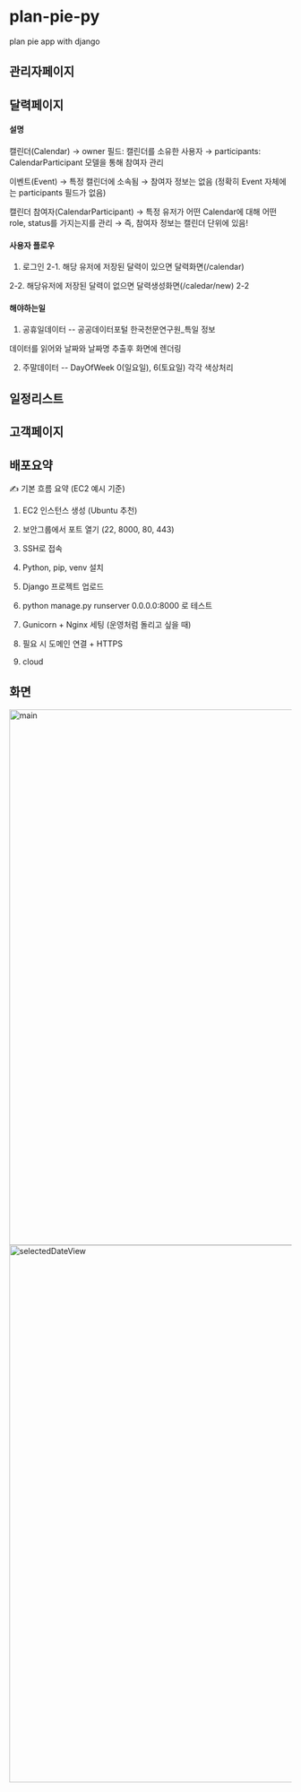 # plan-pie-py
plan pie app with django

## 관리자페이지

## 달력페이지

#### 설명
캘린더(Calendar)
→ owner 필드: 캘린더를 소유한 사용자
→ participants: CalendarParticipant 모델을 통해 참여자 관리

 
이벤트(Event)
→ 특정 캘린더에 소속됨
→ 참여자 정보는 없음 (정확히 Event 자체에는 participants 필드가 없음) 

캘린더 참여자(CalendarParticipant)
→ 특정 유저가 어떤 Calendar에 대해 어떤 role, status를 가지는지를 관리
→ 즉, 참여자 정보는 캘린더 단위에 있음!




#### 사용자 플로우
1. 로그인
2-1. 해당 유저에 저장된 달력이 있으면 달력화면(/calendar)

2-2. 해당유저에 저장된 달력이 없으면 달력생성화면(/caledar/new)
2-2

#### 해야하는일  

1. 공휴일데이터
-- 공공데이터포털 한국천문연구원_특일 정보

데이터를 읽어와 날짜와 날짜명 추출후 화면에 렌더링

2. 주말데이터
-- DayOfWeek 0(일요일), 6(토요일) 각각 색상처리

## 일정리스트

## 고객페이지

## 배포요약

✍️ 기본 흐름 요약 (EC2 예시 기준)
1. EC2 인스턴스 생성 (Ubuntu 추천)

2. 보안그룹에서 포트 열기 (22, 8000, 80, 443)

3. SSH로 접속

4. Python, pip, venv 설치

5. Django 프로젝트 업로드

6. python manage.py runserver 0.0.0.0:8000 로 테스트

7. Gunicorn + Nginx 세팅 (운영처럼 돌리고 싶을 때)

8. 필요 시 도메인 연결 + HTTPS

9. cloud

## 화면
<img width="1920" height="956" alt="main" src="https://github.com/user-attachments/assets/5e656476-666d-4f36-aff5-d49055c78274" />


<img width="1920" height="959" alt="selectedDateView" src="https://github.com/user-attachments/assets/cac81d99-db9f-4bb8-962b-e4c84dd913cf" />

